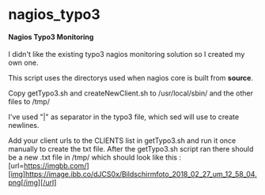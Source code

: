 # nagios_typo3
#### Nagios Typo3 Monitoring



I didn't like the existing typo3 nagios monitoring solution so I created my own one.



This script uses the directorys used when nagios core is built from **source**.



Copy getTypo3.sh and createNewClient.sh to /usr/local/sbin/ and the other files to /tmp/



I've used "|" as separator in the typo3 file, which sed will use to create newlines. 

Add your client urls to the CLIENTS list in getTypo3.sh and run it once manually to create the txt file. After the getTypo3.sh script ran there should be a new .txt file in /tmp/ which should look like this : 
[url=https://imgbb.com/][img]https://image.ibb.co/dJCS0x/Bildschirmfoto_2018_02_27_um_12_58_04.png[/img][/url]
